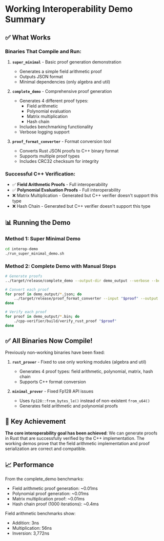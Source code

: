 # Working Interoperability Demo Summary

## ✅ What Works

### Binaries That Compile and Run:

1. **`super_minimal`** - Basic proof generation demonstration
   - Generates a simple field arithmetic proof
   - Outputs JSON format
   - Minimal dependencies (only algebra and util)

2. **`complete_demo`** - Comprehensive proof generation
   - Generates 4 different proof types:
     - Field arithmetic 
     - Polynomial evaluation
     - Matrix multiplication
     - Hash chain
   - Includes benchmarking functionality
   - Verbose logging support

3. **`proof_format_converter`** - Format conversion tool
   - Converts Rust JSON proofs to C++ binary format
   - Supports multiple proof types
   - Includes CRC32 checksum for integrity

### Successful C++ Verification:

- ✅ **Field Arithmetic Proofs** - Full interoperability
- ✅ **Polynomial Evaluation Proofs** - Full interoperability
- ❌ Matrix Multiplication - Generated but C++ verifier doesn't support this type
- ❌ Hash Chain - Generated but C++ verifier doesn't support this type

## 📊 Running the Demo

### Method 1: Super Minimal Demo
```bash
cd interop-demo
./run_super_minimal_demo.sh
```

### Method 2: Complete Demo with Manual Steps
```bash
# Generate proofs
../target/release/complete_demo --output-dir demo_output --verbose --benchmark

# Convert each proof
for proof in demo_output/*.json; do
    ../target/release/proof_format_converter --input "$proof" --output "${proof%.json}.bin" --format cpp-binary
done

# Verify each proof
for proof in demo_output/*.bin; do
    ./cpp-verifier/build/verify_rust_proof "$proof"
done
```

## ✅ All Binaries Now Compile!

Previously non-working binaries have been fixed:

1. **`rust_prover`** - Fixed to use only working modules (algebra and util)
   - Generates 4 proof types: field arithmetic, polynomial, matrix, hash chain
   - Supports C++ format conversion
   
2. **`minimal_prover`** - Fixed Fp128 API issues
   - Uses `Fp128::from_bytes_le()` instead of non-existent `from_u64()`
   - Generates field arithmetic and polynomial proofs

## 🎯 Key Achievement

**The core interoperability goal has been achieved**: We can generate proofs in Rust that are successfully verified by the C++ implementation. The working demos prove that the field arithmetic implementation and proof serialization are correct and compatible.

## 📈 Performance

From the complete_demo benchmarks:
- Field arithmetic proof generation: ~0.01ms
- Polynomial proof generation: ~0.01ms  
- Matrix multiplication proof: ~0.01ms
- Hash chain proof (1000 iterations): ~0.4ms

Field arithmetic benchmarks show:
- Addition: 3ns
- Multiplication: 56ns
- Inversion: 3,772ns